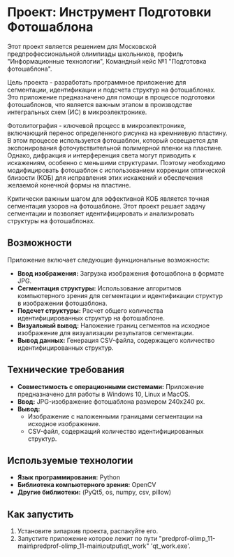 # Проект: Инструмент Подготовки Фотошаблона

Этот проект является решением для Московской предпрофессиональной олимпиады школьников, профиль "Информационные технологии", Командный кейс №1 "Подготовка фотошаблона".

Цель проекта - разработать программное приложение для сегментации, идентификации и подсчета структур на фотошаблонах. Это приложение предназначено для помощи в процессе подготовки фотошаблонов, что является важным этапом в производстве интегральных схем (ИС) в микроэлектронике.

Фотолитография - ключевой процесс в микроэлектронике, включающий перенос определенного рисунка на кремниевую пластину. В этом процессе используется фотошаблон, который освещается для экспонирования фоточувствительной полимерной пленки на пластине. Однако, дифракция и интерференция света могут приводить к искажениям, особенно с меньшими структурами. Поэтому необходимо модифицировать фотошаблон с использованием коррекции оптической близости (КОБ) для исправления этих искажений и обеспечения желаемой конечной формы на пластине.

Критически важным шагом для эффективной КОБ является точная сегментация узоров на фотошаблоне. Этот проект решает задачу сегментации и позволяет идентифицировать и анализировать структуры на фотошаблонах.

## Возможности

Приложение включает следующие функциональные возможности:

-   **Ввод изображения:** Загрузка изображения фотошаблона в формате JPG.
-   **Сегментация структуры:** Использование алгоритмов компьютерного зрения для сегментации и идентификации структур в изображении фотошаблона.
-   **Подсчет структуры:** Расчет общего количества идентифицированных структур на фотошаблоне.
-   **Визуальный вывод:** Наложение границ сегментов на исходное изображение для визуализации результатов сегментации.
-   **Вывод данных:** Генерация CSV-файла, содержащего количество идентифицированных структур.

## Технические требования

-   **Совместимость с операционными системами:** Приложение предназначено для работы в Windows 10, Linux и MacOS.
-   **Ввод:** JPG-изображение фотошаблона размером 240x240 px.
-   **Вывод:**
    -   Изображение с наложенными границами сегментации на исходное изображение.
    -   CSV-файл, содержащий количество идентифицированных структур.

## Используемые технологии

-   **Язык программирования:** Python
-   **Библиотека компьютерного зрения:** OpenCV
-   **Другие библиотеки:** (PyQt5, os, numpy, csv, pillow)

## Как запустить

1.  Установите зипархив проекта, распакуйте его.
2.  Запустите приложение которое лежит по пути "predprof-olimp_11-main\predprof-olimp_11-main\output\qt_work" 'qt_work.exe'.
